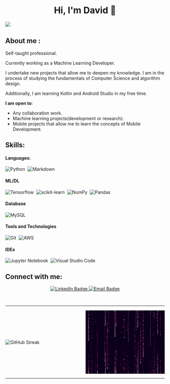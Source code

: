 <div align="center">
<h1 align="center">Hi, I'm David 👋</h1>
</div>
<img src="https://i.imgur.com/FfrM1Jh.png">

## About me :
Self-taught professional.

Currently working as a Machine Learning Developer.

I undertake new projects that allow me to deepen my knowledge. I am in the process of studying the fundamentals of Computer Science and algorithm design. 

Additionally, I am learning Kotlin and Android Studio in my free time.

 **I am open to**:

- Any collaboration work.
- Machine learning projects(development or research).
- Mobile projects that allow me to learn the concepts of Mobile Development.

## Skills:

#### Languages:

![Python](https://img.shields.io/badge/Python-3776AB?style=for-the-badge&logo=python&logoColor=white)&nbsp;
![Markdown](https://img.shields.io/badge/markdown-%23000000.svg?style=for-the-badge&logo=markdown&logoColor=white)

#### ML/DL

![Tensorflow](https://img.shields.io/badge/TensorFlow-FF6F00?style=for-the-badge&logo=tensorflow&logoColor=white)&nbsp;
![scikit-learn](https://img.shields.io/badge/scikit--learn-%23F7931E.svg?style=for-the-badge&logo=scikit-learn&logoColor=white)&nbsp;
![NumPy](https://img.shields.io/badge/numpy-%23013243.svg?style=for-the-badge&logo=numpy&logoColor=white)&nbsp;
![Pandas](https://img.shields.io/badge/pandas-%23150458.svg?style=for-the-badge&logo=pandas&logoColor=white)&nbsp;

#### Database

![MySQL](https://img.shields.io/badge/MySQL-00000F?style=for-the-badge&logo=mysql&logoColor=white)&nbsp;

#### Tools and Technologies

![Git](https://img.shields.io/badge/GIT-E44C30?style=for-the-badge&logo=git&logoColor=white)&nbsp;
![AWS](https://img.shields.io/badge/Amazon_AWS-232F3E?style=flat&logo=amazon-aws&logoColor=white)&nbsp;

#### IDEs

![Jupyter Notebook](https://img.shields.io/badge/jupyter-%23FA0F00.svg?style=for-the-badge&logo=jupyter&logoColor=white)&nbsp;
![Visual Studio Code](https://img.shields.io/badge/Visual%20Studio%20Code-0078d7.svg?style=for-the-badge&logo=visual-studio-code&logoColor=white)&nbsp;

##  Connect with me:

<p align="center">
  <a href="https://www.linkedin.com/in/david-padilla-muñoz-52126725a">
    <img src="https://img.shields.io/badge/-David_Padilla_Muñoz-blue?style=flat-square&logo=Linkedin&logoColor=white" alt="LinkedIn Badge">
  </a>
  <a href="mailto:dpadilla_dev@proton.me">
    <img src="https://img.shields.io/badge/-dpadilla_dev@proton.me-c14438?style=flat-square&logo=Gmail&logoColor=white" alt="Email Badge">
  </a>
</p>


<br>
<hr>

<div style="display: flex; align-items: center; justify-content: space-between; width: 100%;">
    <span style="display: inline-block;">
        <a href="https://git.io/streak-stats" style="text-decoration: none;">
            <img src="https://github-readme-streak-stats.herokuapp.com?user=Davidpm02&theme=midnight-purple&date_format=j%20M%5B%20Y%5D&card_width=500&card_height=200&fire=EB6D00" alt="GitHub Streak" style="max-width: 100%; height: auto; vertical-align: middle;" />
        </a>
    </span>
    <span style="display: inline-block; margin-left: 20px;">
        <img alt="GIF" src="./PurpleMatrix.gif" align="right" style="width: 250px; height: 200px; vertical-align: middle;" />
    </span>
</div>


---

